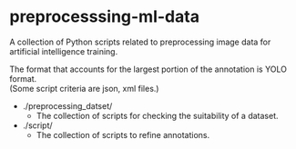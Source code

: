 # preprocesssing-ml-data  

A collection of Python scripts related to preprocessing image data for artificial intelligence training.  

The format that accounts for the largest portion of the annotation is YOLO format.  
(Some script criteria are json, xml files.)

- ./preprocessing_datset/
    - The collection of scripts for checking the suitability of a dataset.
- ./script/
    - The collection of scripts to refine annotations.
